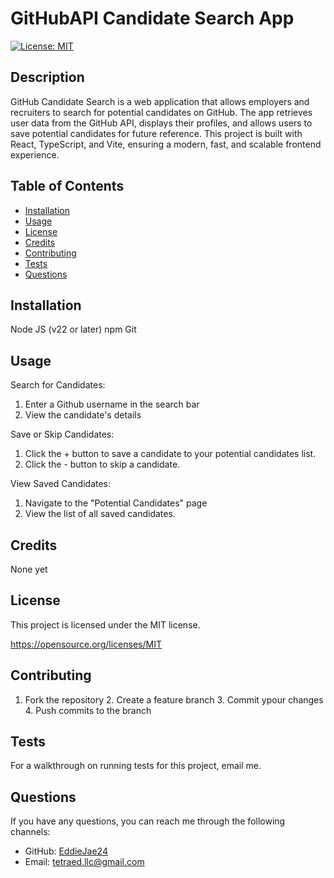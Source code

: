 # GitHubAPI Candidate Search App

[![License: MIT](https://img.shields.io/badge/License-MIT-yellow.svg)](https://opensource.org/licenses/MIT)

## Description

GitHub Candidate Search is a web application that allows employers and recruiters to search for potential candidates on GitHub. The app retrieves user data from the GitHub API, displays their profiles, and allows users to save potential candidates for future reference. This project is built with React, TypeScript, and Vite, ensuring a modern, fast, and scalable frontend experience.

## Table of Contents

- [Installation](#installation)
- [Usage](#usage)
- [License](#license)
- [Credits](#credits)
- [Contributing](#contributing)
- [Tests](#tests)
- [Questions](#questions)

## Installation

Node JS (v22 or later)
npm
Git

## Usage

Search for Candidates:

1. Enter a Github username in the search bar
2. View the candidate's details

Save or Skip Candidates:

1. Click the + button to save a candidate to your potential candidates list.
2. Click the - button to skip a candidate.

View Saved Candidates:

1. Navigate to the "Potential Candidates" page
2. View the list of all saved candidates.

## Credits

None yet

## License

This project is licensed under the MIT license.

https://opensource.org/licenses/MIT

## Contributing

1. Fork the repository 2. Create a feature branch 3. Commit ypour changes 4. Push commits to the branch

## Tests

For a walkthrough on running tests for this project, email me.

## Questions

If you have any questions, you can reach me through the following channels:

- GitHub: [EddieJae24](https://github.com/EddieJae24)
- Email: tetraed.llc@gmail.com
